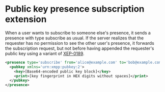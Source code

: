# Public key presence subscription extension

When a user wants to subscribe to someone else's presence, it sends a presence with type subscribe as usual. If the server realizes that the requester has no permission to see the other user's presence, it forwards the subscription request, but not before having appended the requester's public key using a variant of [XEP-0189](http://xmpp.org/extensions/xep-0189.html).

```xml
<presence type='subscribe' from='alice@example.com' to='bob@example.com'>
  <pubkey xmlns='urn:xmpp:pubkey:2'>
    <key>[Base64-encoded public key block]</key>
    <print>[key fingerprint in HEX digits without spaces]</print>
  </pubkey>
</presence>
```
